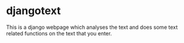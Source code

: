 # djangotext
This is a django webpage which analyses the text and does some text related functions on the text that you enter.
